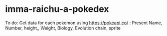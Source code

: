 # imma-raichu-a-pokedex
To do:
Get data for each pokemon using https://pokeapi.co/ :
Present Name, Number, height,, Weight, Biology, Evolution chain, sprite

